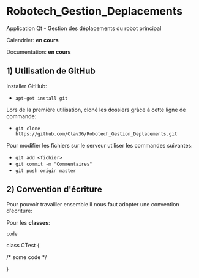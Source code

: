 # Robotech_Gestion_Deplacements
Application Qt - Gestion des déplacements du robot principal

Calendrier: **en cours**

Documentation: **en cours**

## 1) Utilisation de GitHub

Installer GitHub:

- `apt-get install git`

Lors de la première utilisation, cloné les dossiers grâce à cette ligne de commande:

- `git clone https://github.com/Clav36/Robotech_Gestion_Deplacements.git`
  
Pour modifier les fichiers sur le serveur utiliser les commandes suivantes:

- `git add <fichier>`
- `git commit -m "Commentaires"`
- `git push origin master`
  
## 2) Convention d'écriture

Pour pouvoir travailler ensemble il nous faut adopter une convention d'écriture:

Pour les **classes**:

<pre><code>code</code></pre>
class CTest {

/* some code */

}

